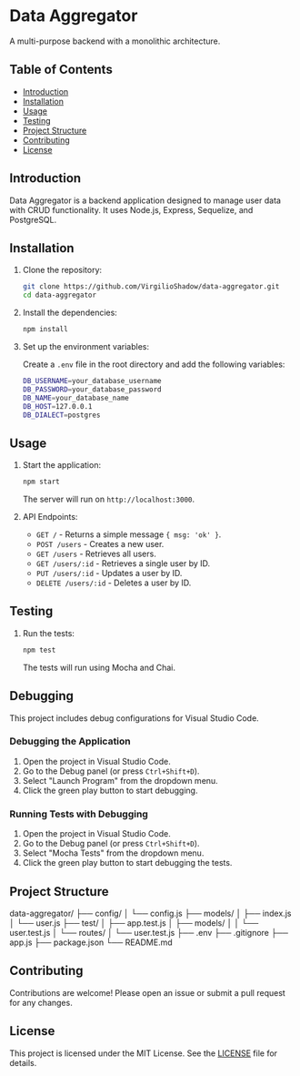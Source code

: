 # Data Aggregator

A multi-purpose backend with a monolithic architecture.

## Table of Contents

- [Introduction](#introduction)
- [Installation](#installation)
- [Usage](#usage)
- [Testing](#testing)
- [Project Structure](#project-structure)
- [Contributing](#contributing)
- [License](#license)

## Introduction

Data Aggregator is a backend application designed to manage user data with CRUD functionality. It uses Node.js, Express, Sequelize, and PostgreSQL.

## Installation

1. Clone the repository:

   ```sh
   git clone https://github.com/VirgilioShadow/data-aggregator.git
   cd data-aggregator
   ```

2. Install the dependencies:

   ```sh
   npm install
   ```

3. Set up the environment variables:

   Create a `.env` file in the root directory and add the following variables:

   ```sh
   DB_USERNAME=your_database_username
   DB_PASSWORD=your_database_password
   DB_NAME=your_database_name
   DB_HOST=127.0.0.1
   DB_DIALECT=postgres
   ```

## Usage

1. Start the application:

   ```sh
   npm start
   ```

   The server will run on `http://localhost:3000`.

2. API Endpoints:

   - `GET /` - Returns a simple message `{ msg: 'ok' }`.
   - `POST /users` - Creates a new user.
   - `GET /users` - Retrieves all users.
   - `GET /users/:id` - Retrieves a single user by ID.
   - `PUT /users/:id` - Updates a user by ID.
   - `DELETE /users/:id` - Deletes a user by ID.

## Testing

1. Run the tests:

   ```sh
   npm test
   ```

   The tests will run using Mocha and Chai.

## Debugging

This project includes debug configurations for Visual Studio Code.

### Debugging the Application

1. Open the project in Visual Studio Code.
2. Go to the Debug panel (or press `Ctrl+Shift+D`).
3. Select "Launch Program" from the dropdown menu.
4. Click the green play button to start debugging.

### Running Tests with Debugging

1. Open the project in Visual Studio Code.
2. Go to the Debug panel (or press `Ctrl+Shift+D`).
3. Select "Mocha Tests" from the dropdown menu.
4. Click the green play button to start debugging the tests.

## Project Structure

data-aggregator/
├── config/
│ └── config.js
├── models/
│ ├── index.js
│ └── user.js
├── test/
│ ├── app.test.js
│ ├── models/
│ │ └── user.test.js
│ └── routes/
│ └── user.test.js
├── .env
├── .gitignore
├── app.js
├── package.json
└── README.md

## Contributing

Contributions are welcome! Please open an issue or submit a pull request for any changes.

## License

This project is licensed under the MIT License. See the [LICENSE](LICENSE) file for details.
